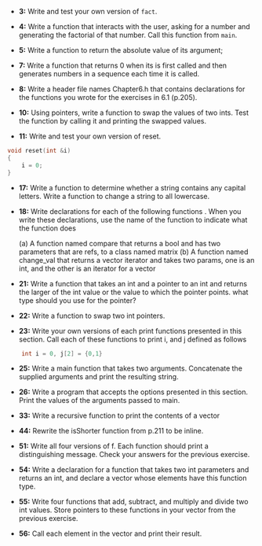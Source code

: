 * __3:__ Write and test your own version of `fact`.

* __4:__ Write a function that interacts with the user, asking for a number and generating the factorial of that number. Call this function from `main`.

* __5:__ Write a function to  return the absolute value of its argument;

* __7:__ Write a function that returns 0 when its is first called and then generates numbers in a sequence each time it is called. 

* __8:__ Write a header file names Chapter6.h that contains declarations for the functions you wrote for the exercises in 6.1 (p.205).

* __10:__ Using pointers, write a function to swap the values of two ints. Test the function by calling it and printing the swapped values.

* __11:__ Write and test your own version of reset.
```c++
void reset(int &i)
{
	i = 0;
}
```

* __17:__ Write a function to determine whether a string contains any capital letters. Write a function to change a string to all lowercase. 

* __18:__ Write declarations for each of the following functions . When you write these declarations, use the name of the function to indicate what the function does

	(a) A function named compare that returns a bool and has two parameters that are refs, to a class named matrix
	(b) A function named change_val that returns a vector<int> iterator and takes two params, one is an int, and the other is an iterator for a vector<int>

* __21:__ Write a function that takes an int and a pointer to an int and returns the larger of the int value or the value to which the pointer points. what type should you use for the pointer?

* __22:__ Write a function to swap two int pointers.

* __23:__ Write your own versions of each print functions presented in this section. Call each of these functions to print i, and j defined as follows
```c++
	int i = 0, j[2] = {0,1}
```

* __25:__ Write a main function  that takes two arguments. Concatenate the supplied arguments and print the resulting string. 

* __26:__ Write a program that accepts the options presented in this section. Print the values of the arguments passed to main. 

* __33:__ Write a recursive function to print the contents of a vector

* __44:__ Rewrite the isShorter function from p.211 to be inline.

* __51:__ Write all four versions of f. Each function should print a distinguishing message.  Check your answers for the previous exercise.  

* __54:__ Write a declaration for a function that takes two int parameters and returns an int, and declare a vector whose elements have this function type.

* __55:__ Write four functions that add, subtract, and multiply and divide two int values. Store pointers to these functions in your vector from the previous exercise. 

* __56:__ Call each element in the vector and print their result.
